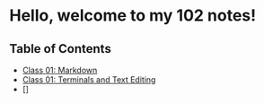 # Hello, welcome to my 102 notes!

## Table of Contents
- [Class 01: Markdown](Markdown.md)
- [Class 01: Terminals and Text Editing](TextEditorsandTerminal.html)
- []
